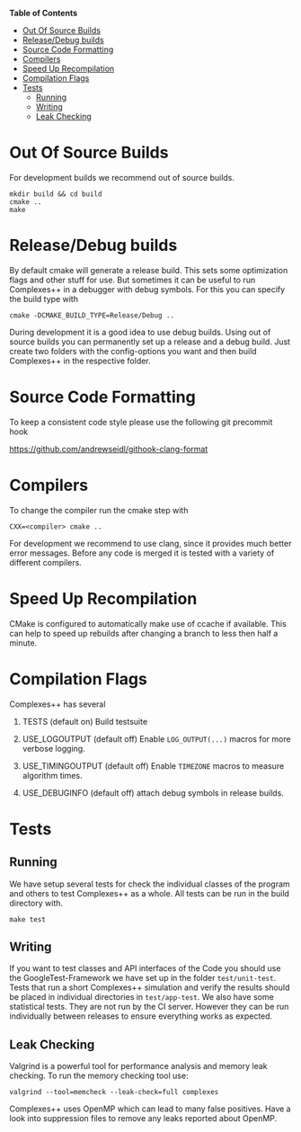 <!-- markdown-toc start - Don't edit this section. Run M-x markdown-toc-refresh-toc -->
**Table of Contents**

- [Out Of Source Builds](#out-of-source-builds)
- [Release/Debug builds](#releasedebug-builds)
- [Source Code Formatting](#source-code-formatting)
- [Compilers](#compilers)
- [Speed Up Recompilation](#speed-up-recompilation)
- [Compilation Flags](#compilation-flags)
- [Tests](#tests)
    - [Running](#running)
    - [Writing](#writing)
    - [Leak Checking](#leak-checking)

<!-- markdown-toc end -->

# Out Of Source Builds

For development builds we recommend out of source builds.

    mkdir build && cd build
    cmake ..
    make
    
# Release/Debug builds

By default cmake will generate a release build. This sets some optimization
flags and other stuff for use. But sometimes it can be useful to run Complexes++
in a debugger with debug symbols. For this you can specify the build type with

    cmake -DCMAKE_BUILD_TYPE=Release/Debug ..

During development it is a good idea to use debug builds. Using out of source
builds you can permanently set up a release and a debug build. Just create two
folders with the config-options you want and then build Complexes++ in the
respective folder.

# Source Code Formatting

To keep a consistent code style please use the following git precommit hook

https://github.com/andrewseidl/githook-clang-format

# Compilers

To change the compiler run the cmake step with

    CXX=<compiler> cmake ..

For development we recommend to use clang, since it provides much better error
messages. Before any code is merged it is tested with a variety of different
compilers.

# Speed Up Recompilation

CMake is configured to automatically make use of ccache if available. This can
help to speed up rebuilds after changing a branch to less then half a minute.

# Compilation Flags

Complexes++ has several 

1. TESTS (default on)
   Build testsuite

2. USE_LOGOUTPUT (default off)
   Enable `LOG_OUTPUT(...)` macros for more verbose logging.

3. USE_TIMINGOUTPUT (default off)
   Enable `TIMEZONE` macros to measure algorithm times.
   
4. USE_DEBUGINFO (default off)
  attach debug symbols in release builds.

# Tests

## Running 

We have setup several tests for check the individual classes of the program and
others to test Complexes++ as a whole. All tests can be run in the build
directory with.

    make test

## Writing

If you want to test classes and API interfaces of the Code you should use the
GoogleTest-Framework we have set up in the folder `test/unit-test`. Tests that
run a short Complexes++ simulation and verify the results should be placed in
individual directories in `test/app-test`. We also have some statistical tests.
They are not run by the CI server. However they can be run individually between
releases to ensure everything works as expected.

## Leak Checking

Valgrind is a powerful tool for performance analysis and memory leak checking.
To run the memory checking tool use:

    valgrind --tool=memcheck --leak-check=full complexes
    
Complexes++ uses OpenMP which can lead to many false positives. Have a look into
suppression files to remove any leaks reported about OpenMP.
